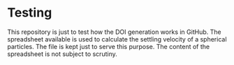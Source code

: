 # Testing
This repository is just to test how the DOI generation works in GitHub. The spreadsheet available is used to calculate the settling velocity of a spherical particles. The file is kept just to serve this purpose. The content of the spreadsheet is not subject to scrutiny. 
